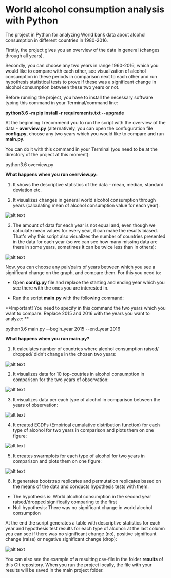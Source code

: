 # World alcohol consumption analysis with Python

The project in Python for analyzing World bank data about alcohol consumption in different countries in 1980-2016. 

Firstly, the project gives you an overview of the data in general (changes through all years). 

Secondly, you can choose any two years in range 1960-2016, which you would like to compare with each other, see visualization of alcohol consumption in these periods in comparison next to each other and run hypothesis statistical tests to prove if these was a significant change in alcohol consumption between these two years or not.

Before running the project, you have to install the necessary software typing this command in your Terminal/command line:

**python3.6 -m pip install -r requirements.txt --upgrade**

At the beginning I recommend you to run the script with the overview of the data - **overview.py** (alternatively, you can open the confuguration file **config.py**, choose any two years which you would like to compare and run **main.py**.

You can do it with this command in your Terminal (you need to be at the directory of the project at this moment):

python3.6 overview.py

**What happens when you run overview.py:**

1. It shows the descriptive statistics of the data - mean, median, standard deviation etc.

2. It visualizes changes in general world alcohol consumption through years (calculating mean of alcohol consumption value for each year):

![alt text](https://github.com/YaKsenia/world_alcohol_consumption_analysis_python/blob/master/visualizations/overview_alcohol_consumption_all_years.png)

3. The amount of data for each year is not equal and, even though we calculate mean values for every year, it can make the results biased. That's why this script also visualizes the number of countries presented in the data for each year (so we can see how many missing data are there in some years, sometimes it can be twice less than in others):

![alt text](https://github.com/YaKsenia/world_alcohol_consumption_analysis_python/blob/master/visualizations/number_of_countries_per_year.png)


Now, you can choose any pair/pairs of years between which you see a significant change on the graph, and compare them. For this you need to:

- Open **config.py** file and replace the starting and ending year which you see there with the ones you are interested in.

- Run the script **main.py** with the following command:

**Important! You need to specify in this command the two years which you want to compare. Replace 2015 and 2016 with the years you want to analyze: **
  
  python3.6 main.py --begin_year 2015 --end_year 2016

  
**What happens when you run main.py?**


1. It calculates number of countries where alcohol consumption raised/ dropped/ didn't change in the chosen two years:

![alt text](https://github.com/YaKsenia/world_alcohol_consumption_analysis_python/blob/master/visualizations/output1.png)


2. It visualizes data for 10 top-coutries in alcohol consumption in comparison for the two years of observation:

![alt text](https://github.com/YaKsenia/world_alcohol_consumption_analysis_python/blob/master/visualizations/countries_leaders_2015-2016.png)


3. It visualizes data per each type of alcohol in comparison between the years of observation:

![alt text](https://github.com/YaKsenia/world_alcohol_consumption_analysis_python/blob/master/visualizations/types_alcohol_compare_2015-2016.png)


4. It created ECDFs (Empirical cumulative distribution function) for each type of alcohol for two years in comparison and plots them on one figure:

![alt text](https://github.com/YaKsenia/world_alcohol_consumption_analysis_python/blob/master/visualizations/all_ecdfs_2015-2016.png)


5. It creates swarmplots for each type of alcohol for two years in comparison and plots them on one figure:

![alt text](https://github.com/YaKsenia/world_alcohol_consumption_analysis_python/blob/master/visualizations/all_swarmplots_2015-2016.png)


6. It generates bootstrap replicates and permutation replicates based on the means of the data and conducts hypothesis tests with them.

- The hypothesis is: World alcohol consumption in the second year raised/dropped significatly comparing to the first
- Null hypothesis: There was no significant change in world alcohol consumption



At the end the script generates a table with descriptive statistics for each year and hypothesis test results for each type of alcohol: at the last column you can see if there was no significant change (no), positive significant change (raise) or negative significant change (drop):



![alt text](https://github.com/YaKsenia/world_alcohol_consumption_analysis_python/blob/master/visualizations/output2.png)




You can also see the example of a resulting csv-file in the folder **results** of this Git repository. When you run the project locally, the file with your results will be saved in the main project folder.
